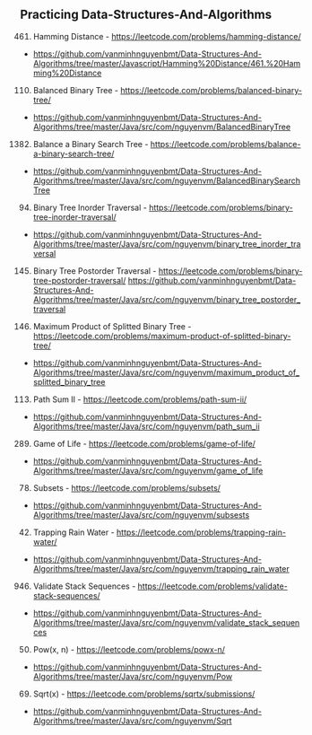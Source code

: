 ## Practicing Data-Structures-And-Algorithms

461. Hamming Distance - https://leetcode.com/problems/hamming-distance/ 
- https://github.com/vanminhnguyenbmt/Data-Structures-And-Algorithms/tree/master/Javascript/Hamming%20Distance/461.%20Hamming%20Distance

110. Balanced Binary Tree - https://leetcode.com/problems/balanced-binary-tree/
- https://github.com/vanminhnguyenbmt/Data-Structures-And-Algorithms/tree/master/Java/src/com/nguyenvm/BalancedBinaryTree

1382. Balance a Binary Search Tree - https://leetcode.com/problems/balance-a-binary-search-tree/
- https://github.com/vanminhnguyenbmt/Data-Structures-And-Algorithms/tree/master/Java/src/com/nguyenvm/BalancedBinarySearchTree

94. Binary Tree Inorder Traversal - https://leetcode.com/problems/binary-tree-inorder-traversal/
- https://github.com/vanminhnguyenbmt/Data-Structures-And-Algorithms/tree/master/Java/src/com/nguyenvm/binary_tree_inorder_traversal

145. Binary Tree Postorder Traversal - https://leetcode.com/problems/binary-tree-postorder-traversal/
https://github.com/vanminhnguyenbmt/Data-Structures-And-Algorithms/tree/master/Java/src/com/nguyenvm/binary_tree_postorder_traversal

1339. Maximum Product of Splitted Binary Tree - https://leetcode.com/problems/maximum-product-of-splitted-binary-tree/
- https://github.com/vanminhnguyenbmt/Data-Structures-And-Algorithms/tree/master/Java/src/com/nguyenvm/maximum_product_of_splitted_binary_tree

113. Path Sum II - https://leetcode.com/problems/path-sum-ii/
- https://github.com/vanminhnguyenbmt/Data-Structures-And-Algorithms/tree/master/Java/src/com/nguyenvm/path_sum_ii

289. Game of Life - https://leetcode.com/problems/game-of-life/
- https://github.com/vanminhnguyenbmt/Data-Structures-And-Algorithms/tree/master/Java/src/com/nguyenvm/game_of_life

78. Subsets - https://leetcode.com/problems/subsets/
- https://github.com/vanminhnguyenbmt/Data-Structures-And-Algorithms/tree/master/Java/src/com/nguyenvm/subsests

42. Trapping Rain Water - https://leetcode.com/problems/trapping-rain-water/ 
- https://github.com/vanminhnguyenbmt/Data-Structures-And-Algorithms/tree/master/Java/src/com/nguyenvm/trapping_rain_water

946. Validate Stack Sequences - https://leetcode.com/problems/validate-stack-sequences/
- https://github.com/vanminhnguyenbmt/Data-Structures-And-Algorithms/tree/master/Java/src/com/nguyenvm/validate_stack_sequences

50. Pow(x, n) - https://leetcode.com/problems/powx-n/
- https://github.com/vanminhnguyenbmt/Data-Structures-And-Algorithms/tree/master/Java/src/com/nguyenvm/Pow

69. Sqrt(x) - https://leetcode.com/problems/sqrtx/submissions/
- https://github.com/vanminhnguyenbmt/Data-Structures-And-Algorithms/tree/master/Java/src/com/nguyenvm/Sqrt